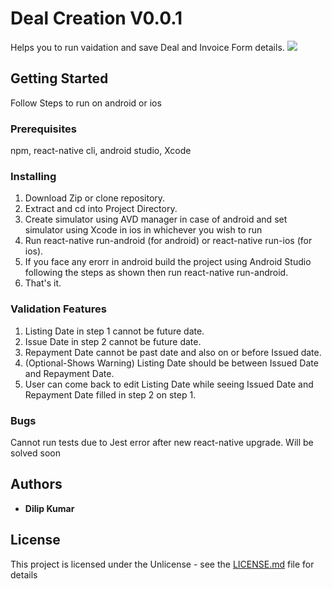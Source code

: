 # Deal Creation V0.0.1
Helps you to run vaidation and save Deal and Invoice Form details.
![](Deal_Creation.gif)

## Getting Started
Follow Steps to run on android or ios

### Prerequisites
npm, react-native cli, android studio, Xcode

### Installing
1. Download Zip or clone repository.
2. Extract and cd into Project Directory.
3. Create simulator using AVD manager in case of android and set simulator using Xcode in ios in whichever you wish to run
4. Run react-native run-android (for android) or react-native run-ios (for ios).
5. If you face any erorr in android build the project using Android Studio following the steps as shown then run react-native run-android.
6. That's it.

### Validation Features
1. Listing Date in step 1 cannot be future date.
2. Issue Date in step 2 cannot be future date.
3. Repayment Date cannot be past date and also on or before Issued date.
4. (Optional-Shows Warning) Listing Date should be between Issued Date and Repayment Date.
5. User can come back to edit Listing Date while seeing Issued Date and Repayment Date filled in step 2 on step 1.

### Bugs
Cannot run tests due to Jest error after new react-native upgrade. Will be solved soon

## Authors
* **Dilip Kumar**

## License
This project is licensed under the  Unlicense - see the [LICENSE.md](LICENSE.md) file for details
